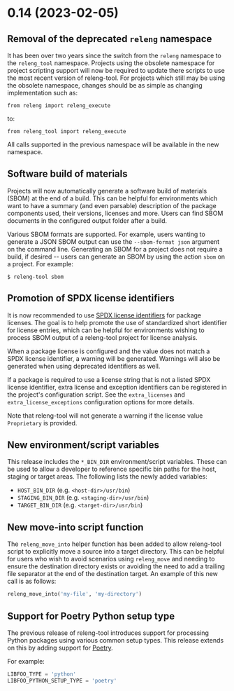 # 0.14 (2023-02-05)

## Removal of the deprecated `releng` namespace

It has been over two years since the switch from the `releng` namespace to
the `releng_tool` namespace. Projects using the obsolete namespace for
project scripting support will now be required to update there scripts to
use the most recent version of releng-tool. For projects which still may
be using the obsolete namespace, changes should be as simple as changing
implementation such as:

```
from releng import releng_execute
```

to:

```
from releng_tool import releng_execute
```

All calls supported in the previous namespace will be available in the
new namespace.

## Software build of materials

Projects will now automatically generate a software build of materials
(SBOM) at the end of a build. This can be helpful for environments
which want to have a summary (and even parsable) description of the
package components used, their versions, licenses and more. Users can
find SBOM documents in the configured output folder after a build.

Various SBOM formats are supported. For example, users wanting to
generate a JSON SBOM output can use the `--sbom-format json` argument
on the command line. Generating an SBOM for a project does not require
a build, if desired -- users can generate an SBOM by using the action
`sbom` on a project. For example:

```
$ releng-tool sbom
```

## Promotion of SPDX license identifiers

It is now recommended to use [SPDX license identifiers][spdx] for package
licenses. The goal is to help promote the use of standardized short
identifier for license entries, which can be helpful for environments
wishing to process SBOM output of a releng-tool project for license
analysis.

When a package license is configured and the value does not match a SPDX
license identifier, a warning will be generated. Warnings will also be
generated when using deprecated identifiers as well.

If a package is required to use a license string that is not a listed SPDX
license identifier, extra license and exception identifiers can be
registered in the project's configuration script. See the
`extra_licenses` and `extra_license_exceptions` configuration options
for more details.

Note that releng-tool will not generate a warning if the license value
`Proprietary` is provided.

[spdx]: https://spdx.org/licenses/

## New environment/script variables

This release includes the `*_BIN_DIR` environment/script variables. These
can be used to allow a developer to reference specific bin paths for the
host, staging or target areas. The following lists the newly added
variables:

- `HOST_BIN_DIR` (e.g. `<host-dir>/usr/bin`)
- `STAGING_BIN_DIR` (e.g. `<staging-dir>/usr/bin`)
- `TARGET_BIN_DIR` (e.g. `<target-dir>/usr/bin`)

## New move-into script function

The `releng_move_into` helper function has been added to allow releng-tool
script to explicitly move a source into a target directory. This can be
helpful for users who wish to avoid scenarios using `releng_move` and
needing to ensure the destination directory exists or avoiding the need
to add a trailing file separator at the end of the destination target.
An example of this new call is as follows:

``` python
releng_move_into('my-file', 'my-directory')
```

## Support for Poetry Python setup type

The previous release of releng-tool introduces support for processing
Python packages using various common setup types. This release extends
on this by adding support for [Poetry][poetry].

For example:

``` python
LIBFOO_TYPE = 'python'
LIBFOO_PYTHON_SETUP_TYPE = 'poetry'
```

[poetry]: https://spdx.org/licenses/

